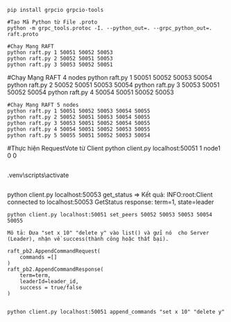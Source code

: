 ```
pip install grpcio grpcio-tools
```

```
#Tạo Mã Python từ File .proto
python -m grpc_tools.protoc -I. --python_out=. --grpc_python_out=. raft.proto
```

```
#Chạy Mạng RAFT
python raft.py 1 50051 50052 50053
python raft.py 2 50052 50051 50053
python raft.py 3 50053 50052 50051
```

#Chạy Mạng RAFT 4 nodes
python raft.py 1 50051 50052 50053 50054
python raft.py 2 50052 50051 50053 50054
python raft.py 3 50053 50051 50052 50054
python raft.py 4 50054 50051 50052 50053

```
#Chạy Mạng RAFT 5 nodes
python raft.py 1 50051 50052 50053 50054 50055
python raft.py 2 50052 50051 50053 50054 50055
python raft.py 3 50053 50051 50052 50054 50055
python raft.py 4 50054 50051 50052 50053 50055
python raft.py 5 50055 50051 50052 50053 50054
```

#Thực hiện RequestVote từ Client
python client.py localhost:50051 1 node1 0 0

```

```

.venv\scripts\activate

```

```

python client.py localhost:50053 get_status
=> Kết quả:
INFO:root:Client connected to localhost:50053
GetStatus response: term=1, state=leader

```SET PEERS cho phân mảnh mạng
python client.py localhost:50051 set_peers 50052 50053 50053 50054 50055
```

```Client gửi tập command đến Server (Leader).
Mô tả: Đưa "set x 10" "delete y" vào list() và gửi nó  cho Server (Leader), nhận về success(thành công hoặc thất bại).

raft_pb2.AppendCommandRequest(
    commands =[]
)
raft_pb2.AppendCommandResponse(
    term=term,
    leaderId=leader_id,
    success = true/false
)


python client.py localhost:50051 append_commands "set x 10" "delete y"
```
